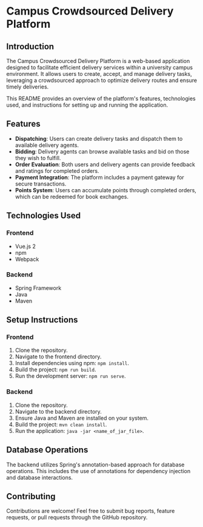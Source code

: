 # Campus Crowdsourced Delivery Platform

## Introduction

The Campus Crowdsourced Delivery Platform is a web-based application designed to facilitate efficient delivery services within a university campus environment. It allows users to create, accept, and manage delivery tasks, leveraging a crowdsourced approach to optimize delivery routes and ensure timely deliveries.

This README provides an overview of the platform's features, technologies used, and instructions for setting up and running the application.

## Features

- **Dispatching**: Users can create delivery tasks and dispatch them to available delivery agents.
- **Bidding**: Delivery agents can browse available tasks and bid on those they wish to fulfill.
- **Order Evaluation**: Both users and delivery agents can provide feedback and ratings for completed orders.
- **Payment Integration**: The platform includes a payment gateway for secure transactions.
- **Points System**: Users can accumulate points through completed orders, which can be redeemed for book exchanges.

## Technologies Used

### Frontend
- Vue.js 2
- npm
- Webpack

### Backend
- Spring Framework
- Java
- Maven

## Setup Instructions

### Frontend
1. Clone the repository.
2. Navigate to the frontend directory.
3. Install dependencies using npm: `npm install`.
4. Build the project: `npm run build`.
5. Run the development server: `npm run serve`.

### Backend
1. Clone the repository.
2. Navigate to the backend directory.
3. Ensure Java and Maven are installed on your system.
4. Build the project: `mvn clean install`.
5. Run the application: `java -jar <name_of_jar_file>`.

## Database Operations

The backend utilizes Spring's annotation-based approach for database operations. This includes the use of annotations for dependency injection and database interactions.

## Contributing

Contributions are welcome! Feel free to submit bug reports, feature requests, or pull requests through the GitHub repository.


